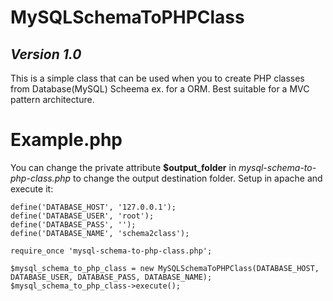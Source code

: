 MySQLSchemaToPHPClass
==============
*Version 1.0*
--------------

This is a simple class that can be used when you to create PHP classes from Database(MySQL) Scheema ex. for a ORM. Best suitable for a MVC pattern architecture.

Example.php
==============
You can change the private attribute **$output_folder** in *mysql-schema-to-php-class.php* to change the output destination folder.
Setup in apache and execute it:

	define('DATABASE_HOST', '127.0.0.1');
	define('DATABASE_USER', 'root');
	define('DATABASE_PASS', '');
	define('DATABASE_NAME', 'schema2class');

	require_once 'mysql-schema-to-php-class.php';

	$mysql_schema_to_php_class = new MySQLSchemaToPHPClass(DATABASE_HOST, DATABASE_USER, DATABASE_PASS, DATABASE_NAME);
	$mysql_schema_to_php_class->execute();
